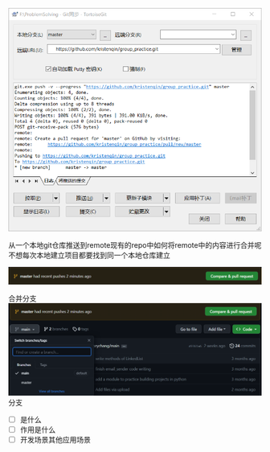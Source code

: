 <!--
 * @Date: 2023-05-15 08:25:40
 * @LastEditors: Bigorrila
 * @LastEditTime: 2023-05-15 16:06:52
 * @FilePath: \ProblemSolving\problem2 从本地使用git推送到remote\description.md
-->
![本地推送](2023-05-15-08-26-03.png)

从一个本地git仓库推送到remote现有的repo中如何将remote中的内容进行合并呢
不想每次本地建立项目都要找到同一个本地仓库建立


![](2023-05-15-09-13-08.png)


合并分支
![](2023-05-15-09-20-16.png)
分支
- [ ] 是什么
- [ ] 作用是什么
- [ ] 开发场景其他应用场景